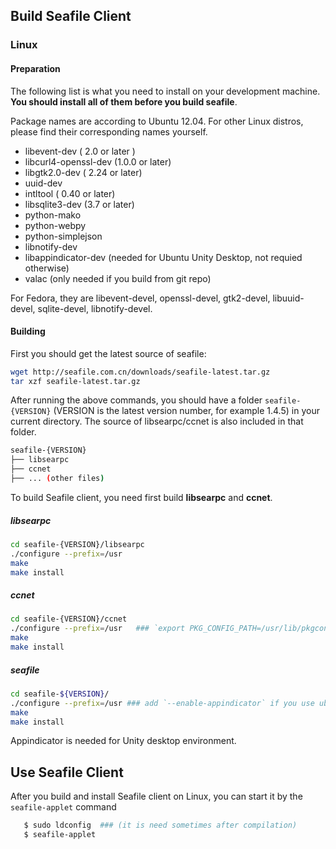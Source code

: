 ## Build Seafile Client ##

### Linux ###

#### Preparation ####

The following list is what you need to install on your development machine. __You should install all of them before you build seafile__.

Package names are according to Ubuntu 12.04. For other Linux distros, please find their corresponding names yourself.

* libevent-dev ( 2.0 or later )
* libcurl4-openssl-dev  (1.0.0 or later)
* libgtk2.0-dev ( 2.24 or later)
* uuid-dev
* intltool ( 0.40 or later) 
* libsqlite3-dev (3.7 or later)
* python-mako 
* python-webpy
* python-simplejson
* libnotify-dev
* libappindicator-dev (needed for Ubuntu Unity Desktop, not requied otherwise)
* valac  (only needed if you build from git repo)

For Fedora, they are libevent-devel, openssl-devel, gtk2-devel, libuuid-devel, sqlite-devel, libnotify-devel.

#### Building ####

First you should get the latest source of seafile:

```bash
wget http://seafile.com.cn/downloads/seafile-latest.tar.gz
tar xzf seafile-latest.tar.gz
```

After running the above commands, you should have a folder `seafile-{VERSION}` (VERSION is the latest version number, for example 1.4.5) in your current directory. The source of libsearpc/ccnet is also included in that folder.

```bash
seafile-{VERSION}
├── libsearpc
├── ccnet
├── ... (other files)
```

To build Seafile client, you need first build **libsearpc** and **ccnet**. 

##### libsearpc #####

```bash
cd seafile-{VERSION}/libsearpc
./configure --prefix=/usr
make
make install
```

##### ccnet #####

```bash
cd seafile-{VERSION}/ccnet
./configure --prefix=/usr   ### `export PKG_CONFIG_PATH=/usr/lib/pkgconfig` if libsearpc is not found
make
make install
```

##### seafile #####

```bash
cd seafile-${VERSION}/
./configure --prefix=/usr ### add `--enable-appindicator` if you use ubuntu
make
make install
```

Appindicator is needed for Unity desktop environment.

## Use Seafile Client ##

After you build and install Seafile client on Linux, you can start it by the `seafile-applet` command
```sh
   $ sudo ldconfig  ### (it is need sometimes after compilation)
   $ seafile-applet
```